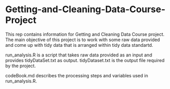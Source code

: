# Getting-and-Cleaning-Data-Course-Project

This rep contains information for Getting and Cleaning Data Course project.
The main objective of this project is to work with some raw data provided and come up with tidy data that is arranged within tidy data standartd.

run_analysis.R is a script that takes raw data provided as an input and provides tidyDataSet.txt as output.
tidyDataset.txt is the output file required by the project.

codeBook.md describes the processing steps and variables used in run_analysis.R.
